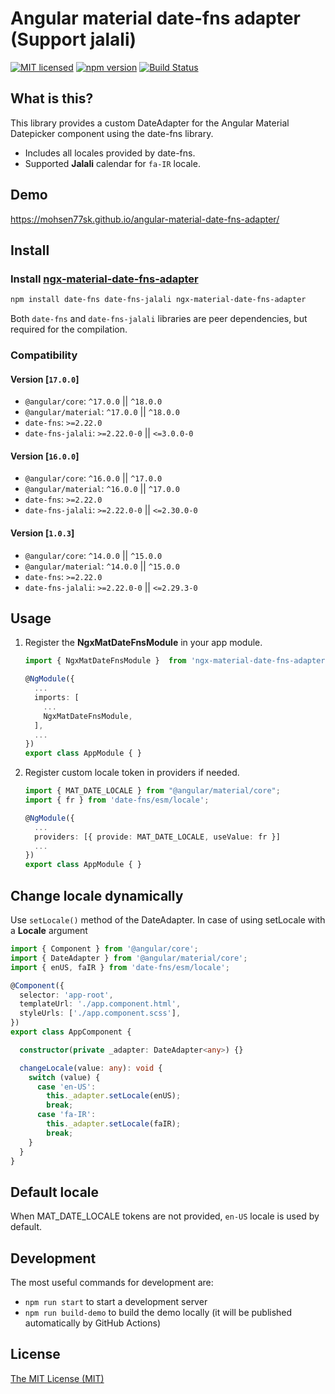 # Angular material date-fns adapter (Support jalali)

[![MIT licensed](https://img.shields.io/badge/license-MIT-blue.svg)](LICENSE) [![npm version](https://badge.fury.io/js/ngx-material-date-fns-adapter.svg)](http://badge.fury.io/js/ngx-material-date-fns-adapter) [![Build Status](https://github.com/mohsen77sk/angular-material-date-fns-adapter/workflows/main/badge.svg)](https://github.com/mohsen77sk/angular-material-date-fns-adapter/actions)

## What is this?

This library provides a custom DateAdapter for the Angular Material Datepicker component using the date-fns library.

* Includes all locales provided by date-fns.
* Supported **Jalali** calendar for `fa-IR` locale.

## Demo

<https://mohsen77sk.github.io/angular-material-date-fns-adapter/>

## Install

### Install [ngx-material-date-fns-adapter](https://www.npmjs.com/package/ngx-material-date-fns-adapter)

```sh
npm install date-fns date-fns-jalali ngx-material-date-fns-adapter
```

Both `date-fns` and `date-fns-jalali` libraries are peer dependencies, but required for the compilation.

### Compatibility

#### Version [`17.0.0`]

* `@angular/core`: `^17.0.0` || `^18.0.0`
* `@angular/material`: `^17.0.0` || `^18.0.0`
* `date-fns`: `>=2.22.0`
* `date-fns-jalali`: `>=2.22.0-0` || `<=3.0.0-0`

#### Version [`16.0.0`]

* `@angular/core`: `^16.0.0` || `^17.0.0`
* `@angular/material`: `^16.0.0` || `^17.0.0`
* `date-fns`: `>=2.22.0`
* `date-fns-jalali`: `>=2.22.0-0` || `<=2.30.0-0`

#### Version [`1.0.3`]

* `@angular/core`: `^14.0.0` || `^15.0.0`
* `@angular/material`: `^14.0.0` || `^15.0.0`
* `date-fns`: `>=2.22.0`
* `date-fns-jalali`: `>=2.22.0-0` || `<=2.29.3-0`

## Usage

1. Register the **NgxMatDateFnsModule** in your app module.

    ```typescript
    import { NgxMatDateFnsModule }  from 'ngx-material-date-fns-adapter';

    @NgModule({
      ...
      imports: [
        ...
        NgxMatDateFnsModule,
      ],
      ...
    })
    export class AppModule { }
    ```

2. Register custom locale token in providers if needed.

    ```typescript
    import { MAT_DATE_LOCALE } from "@angular/material/core";
    import { fr } from 'date-fns/esm/locale';

    @NgModule({
      ...
      providers: [{ provide: MAT_DATE_LOCALE, useValue: fr }]
      ...
    })
    export class AppModule { }
    ```

## Change locale dynamically

Use `setLocale()` method of the DateAdapter. In case of using setLocale with a **Locale** argument

```typescript
import { Component } from '@angular/core';
import { DateAdapter } from '@angular/material/core';
import { enUS, faIR } from 'date-fns/esm/locale';

@Component({
  selector: 'app-root',
  templateUrl: './app.component.html',
  styleUrls: ['./app.component.scss'],
})
export class AppComponent {

  constructor(private _adapter: DateAdapter<any>) {}

  changeLocale(value: any): void {
    switch (value) {
      case 'en-US':
        this._adapter.setLocale(enUS);
        break;
      case 'fa-IR':
        this._adapter.setLocale(faIR);
        break;
    }
  }
}
```

## Default locale

When MAT_DATE_LOCALE tokens are not provided, `en-US` locale is used by default.

## Development

The most useful commands for development are:

* `npm run start` to start a development server
* `npm run build-demo` to build the demo locally (it will be published automatically by GitHub Actions)

## License

[The MIT License (MIT)](LICENSE)
